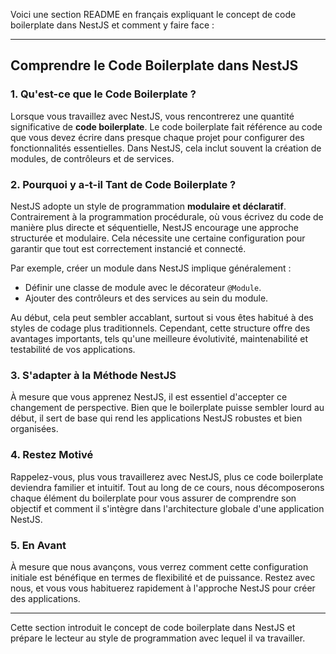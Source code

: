 Voici une section README en français expliquant le concept de code boilerplate dans NestJS et comment y faire face :

---

## Comprendre le Code Boilerplate dans NestJS

### 1. Qu'est-ce que le Code Boilerplate ?

Lorsque vous travaillez avec NestJS, vous rencontrerez une quantité significative de **code boilerplate**. Le code boilerplate fait référence au code que vous devez écrire dans presque chaque projet pour configurer des fonctionnalités essentielles. Dans NestJS, cela inclut souvent la création de modules, de contrôleurs et de services.

### 2. Pourquoi y a-t-il Tant de Code Boilerplate ?

NestJS adopte un style de programmation **modulaire et déclaratif**. Contrairement à la programmation procédurale, où vous écrivez du code de manière plus directe et séquentielle, NestJS encourage une approche structurée et modulaire. Cela nécessite une certaine configuration pour garantir que tout est correctement instancié et connecté.

Par exemple, créer un module dans NestJS implique généralement :

- Définir une classe de module avec le décorateur `@Module`.
- Ajouter des contrôleurs et des services au sein du module.

Au début, cela peut sembler accablant, surtout si vous êtes habitué à des styles de codage plus traditionnels. Cependant, cette structure offre des avantages importants, tels qu'une meilleure évolutivité, maintenabilité et testabilité de vos applications.

### 3. S'adapter à la Méthode NestJS

À mesure que vous apprenez NestJS, il est essentiel d'accepter ce changement de perspective. Bien que le boilerplate puisse sembler lourd au début, il sert de base qui rend les applications NestJS robustes et bien organisées.

### 4. Restez Motivé

Rappelez-vous, plus vous travaillerez avec NestJS, plus ce code boilerplate deviendra familier et intuitif. Tout au long de ce cours, nous décomposerons chaque élément du boilerplate pour vous assurer de comprendre son objectif et comment il s'intègre dans l'architecture globale d'une application NestJS.

### 5. En Avant

À mesure que nous avançons, vous verrez comment cette configuration initiale est bénéfique en termes de flexibilité et de puissance. Restez avec nous, et vous vous habituerez rapidement à l'approche NestJS pour créer des applications.

---

Cette section introduit le concept de code boilerplate dans NestJS et prépare le lecteur au style de programmation avec lequel il va travailler.
